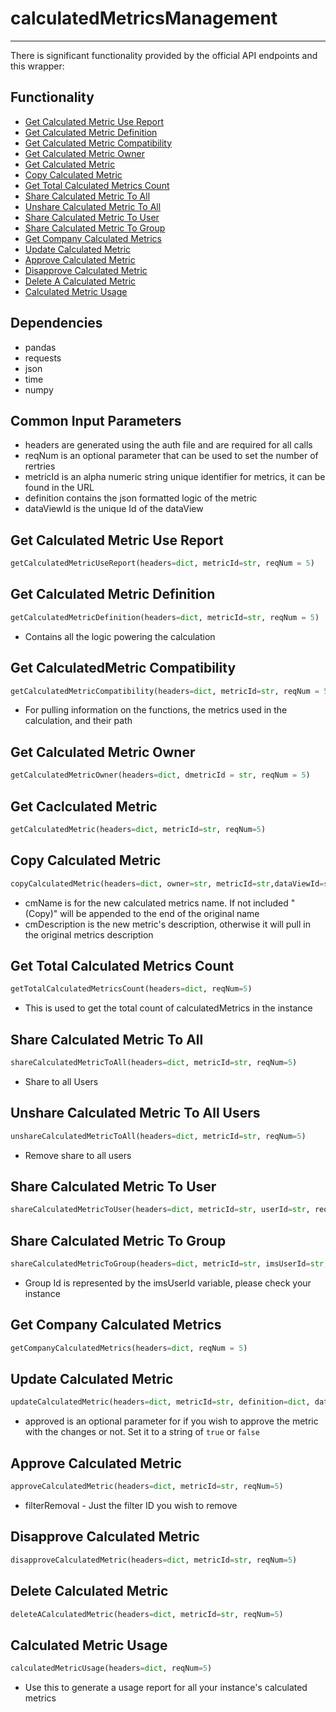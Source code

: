 # calculatedMetricsManagement
-----------------------
There is significant functionality provided by the official API endpoints and this wrapper:

## Functionality
* [Get Calculated Metric Use Report](https://github.com/jaytmii/py2AdobeDocs/blob/main/docs/calculatedMetricsManagement.md#get-calculated-metric-use-report)
* [Get Calculated Metric Definition](https://github.com/jaytmii/py2AdobeDocs/blob/main/docs/calculatedMetricsManagement.md#get-calculated-metric-definition)
* [Get Calculated Metric Compatibility](https://github.com/jaytmii/py2AdobeDocs/blob/main/docs/calculatedMetricsManagement.md#get-calculatedmetric-compatibility)
* [Get Calculated Metric Owner](https://github.com/jaytmii/py2AdobeDocs/blob/main/docs/calculatedMetricsManagement.md#get-calculated-metric-owner)
* [Get Calculated Metric](https://github.com/jaytmii/py2AdobeDocs/blob/main/docs/calculatedMetricsManagement.md#get-caclculated-metric)
* [Copy Calculated Metric](https://github.com/jaytmii/py2AdobeDocs/blob/main/docs/calculatedMetricsManagement.md#copy-calculated-metric)
* [Get Total Calculated Metrics Count](https://github.com/jaytmii/py2AdobeDocs/blob/main/docs/calculatedMetricsManagement.md#copy-calculated-metric)
* [Share Calculated Metric To All](https://github.com/jaytmii/py2AdobeDocs/blob/main/docs/calculatedMetricsManagement.md#share-calculated-metric-to-all)
* [Unshare Calculated Metric To All](https://github.com/jaytmii/py2AdobeDocs/blob/main/docs/calculatedMetricsManagement.md#unshare-calculated-metric-to-all-users)
* [Share Calculated Metric To User](https://github.com/jaytmii/py2AdobeDocs/blob/main/docs/calculatedMetricsManagement.md#share-calculated-metric-to-user)
* [Share Calculated Metric To Group](https://github.com/jaytmii/py2AdobeDocs/blob/main/docs/calculatedMetricsManagement.md#share-calculated-metric-to-group)
* [Get Company Calculated Metrics](https://github.com/jaytmii/py2AdobeDocs/blob/main/docs/calculatedMetricsManagement.md#get-company-calculated-metrics)
* [Update Calculated Metric](https://github.com/jaytmii/py2AdobeDocs/blob/main/docs/calculatedMetricsManagement.md#update-calculated-metric)
* [Approve Calculated Metric](https://github.com/jaytmii/py2AdobeDocs/blob/main/docs/calculatedMetricsManagement.md#approve-calculated-metric)
* [Disapprove Calculated Metric](https://github.com/jaytmii/py2AdobeDocs/blob/main/docs/calculatedMetricsManagement.md#disapprove-calculated-metric)
* [Delete A Calculated Metric](https://github.com/jaytmii/py2AdobeDocs/blob/main/docs/calculatedMetricsManagement.md#delete-calculated-metric)
* [Calculated Metric Usage](https://github.com/jaytmii/py2AdobeDocs/blob/main/docs/calculatedMetricsManagement.md#calculated-metric-usage)


## Dependencies
* pandas
* requests
* json
* time
* numpy

## Common Input Parameters
* headers are generated using the auth file and are required for all calls
* reqNum is an optional parameter that can be used to set the number of rertries
* metricId is an alpha numeric string unique identifier for metrics, it can be found in the URL
* definition contains the json formatted logic of the metric
* dataViewId is the unique Id of the dataView

## Get Calculated Metric Use Report
```python
getCalculatedMetricUseReport(headers=dict, metricId=str, reqNum = 5)
```

## Get Calculated Metric Definition
```python
getCalculatedMetricDefinition(headers=dict, metricId=str, reqNum = 5)
```
* Contains all the logic powering the calculation

## Get CalculatedMetric Compatibility
```python
getCalculatedMetricCompatibility(headers=dict, metricId=str, reqNum = 5)
```
* For pulling information on the functions, the metrics used in the calculation, and their path

## Get Calculated Metric Owner
```python
getCalculatedMetricOwner(headers=dict, dmetricId = str, reqNum = 5)
```

## Get Caclculated Metric
```python
getCalculatedMetric(headers=dict, metricId=str, reqNum=5)
```

## Copy Calculated Metric
```python
copyCalculatedMetric(headers=dict, owner=str, metricId=str,dataViewId=str,cmName=str,cmDescription=str,reqNum=5)
```
* cmName is for the new calculated metrics name. If not included "(Copy)" will be appended to the end of the original name
* cmDescription is the new metric's description, otherwise it will pull in the original metrics description


## Get Total Calculated Metrics Count
```python
getTotalCalculatedMetricsCount(headers=dict, reqNum=5)
```
* This is used to get the total count of calculatedMetrics in the instance

## Share Calculated Metric To All
```python
shareCalculatedMetricToAll(headers=dict, metricId=str, reqNum=5)
```
* Share to all Users

## Unshare Calculated Metric To All Users
```python
unshareCalculatedMetricToAll(headers=dict, metricId=str, reqNum=5)
```
* Remove share to all users

## Share Calculated Metric To User
```python
shareCalculatedMetricToUser(headers=dict, metricId=str, userId=str, reqNum=5)
```

## Share Calculated Metric To Group
```python
shareCalculatedMetricToGroup(headers=dict, metricId=str, imsUserId=str, reqNum=5)
```
* Group Id is represented by the imsUserId variable, please check your instance

## Get Company Calculated Metrics
```python
getCompanyCalculatedMetrics(headers=dict, reqNum = 5)
```

## Update Calculated Metric
```python
updateCalculatedMetric(headers=dict, metricId=str, definition=dict, dataViewId = str, approved =str, reqNum =5)
```
* approved is an optional parameter for if you wish to approve the metric with the changes or not. Set it to a string of `true` or `false`

## Approve Calculated Metric
```python
approveCalculatedMetric(headers=dict, metricId=str, reqNum=5)
```
* filterRemoval - Just the filter ID you wish to remove

## Disapprove Calculated Metric
```python
disapproveCalculatedMetric(headers=dict, metricId=str, reqNum=5)
```

## Delete Calculated Metric
```python
deleteACalculatedMetric(headers=dict, metricId=str, reqNum=5)
```

## Calculated Metric Usage
```python
calculatedMetricUsage(headers=dict, reqNum=5)
```
* Use this to generate a usage report for all your instance's calculated metrics
